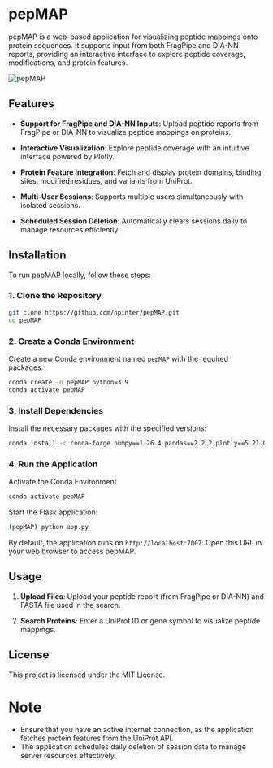 # pepMAP

pepMAP is a web-based application for visualizing peptide mappings onto protein sequences. It supports input from both FragPipe and DIA-NN reports, providing an interactive interface to explore peptide coverage, modifications, and protein features.

![pepMAP](https://github.com/user-attachments/assets/94a86415-cdc2-4f2d-b1f0-c960d25b2f9a)

## Features

- **Support for FragPipe and DIA-NN Inputs**: Upload peptide reports from FragPipe or DIA-NN to visualize peptide mappings on proteins.

- **Interactive Visualization**: Explore peptide coverage with an intuitive interface powered by Plotly.

- **Protein Feature Integration**: Fetch and display protein domains, binding sites, modified residues, and variants from UniProt.

- **Multi-User Sessions**: Supports multiple users simultaneously with isolated sessions.

- **Scheduled Session Deletion**: Automatically clears sessions daily to manage resources efficiently.

## Installation

To run pepMAP locally, follow these steps:

### 1. Clone the Repository

```bash
git clone https://github.com/npinter/pepMAP.git
cd pepMAP
```

### 2. Create a Conda Environment

Create a new Conda environment named `pepMAP` with the required packages:

```bash
conda create -n pepMAP python=3.9
conda activate pepMAP
```

### 3. Install Dependencies

Install the necessary packages with the specified versions:

```bash
conda install -c conda-forge numpy==1.26.4 pandas==2.2.2 plotly==5.21.0 requests==2.31.0 flask==3.0.3 flask-caching==2.1.0 flask-session==0.8.0 apscheduler==3.10.4
```

### 4. Run the Application

Activate the Conda Environment

```bash
conda activate pepMAP
```
Start the Flask application:

```bash
(pepMAP) python app.py
```

By default, the application runs on `http://localhost:7007`. Open this URL in your web browser to access pepMAP.

## Usage

1. **Upload Files**: Upload your peptide report (from FragPipe or DIA-NN) and FASTA file used in the search.

2. **Search Proteins**: Enter a UniProt ID or gene symbol to visualize peptide mappings.


## License

This project is licensed under the MIT License.


# Note

- Ensure that you have an active internet connection, as the application fetches protein features from the UniProt API.
- The application schedules daily deletion of session data to manage server resources effectively.
